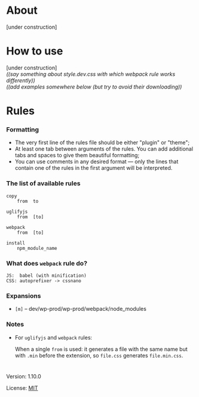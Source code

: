# About

[under construction]

# How to use

[under construction]  
*((say something about style.dev.css with which webpack rule works differently))*  
*((add examples somewhere below (but try to avoid their downloading))* 

# Rules

### Formatting

- The very first line of the rules file should be either "plugin" or "theme";
- At least one tab between arguments of the rules. You can add additional tabs and spaces to give them beautiful formatting;
- You can use comments in any desired format — only the lines that contain one of the rules in the first argument will be interpreted.

### The list of available rules

    copy
        from  to

    uglifyjs
        from  [to]

    webpack
        from  [to]

    install
        npm_module_name

### What does `webpack` rule do?
 
    JS:  babel (with minification)
    CSS: autoprefixer -> cssnano

### Expansions

* `[m]` – dev/wp-prod/wp-prod/webpack/node_modules

### Notes

  - For `uglifyjs` and `webpack` rules:   

    When a single `from` is used: it generates a file 
    with the same name but with `.min` before the extension,
    so `file.css` generates `file.min.css`.

#

Version: 1.10.0

License: [MIT](https://github.com/vladlu/wp-prod/blob/master/LICENSE)
